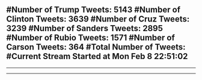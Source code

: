 #Number of Trump Tweets: 5143
#Number of Clinton Tweets: 3639
#Number of Cruz Tweets: 3239
#Number of Sanders Tweets: 2895
#Number of Rubio Tweets: 1571
#Number of Carson Tweets: 364
#Total Number of Tweets:  
#Current Stream Started at Mon Feb  8 22:51:02
---
---
---
